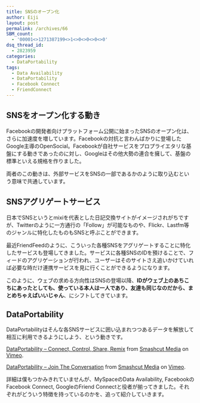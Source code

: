 ```yaml
---
title: SNSのオープン化
author: Eiji
layout: post
permalink: /archives/66
SBM_count:
  - '00001<>1271387199<>1<>0<>0<>0<>0'
dsq_thread_id:
  - 2823959
categories:
  - DataPortability
tags:
  - Data Availability
  - DataPortability
  - Facebook Connect
  - FriendConnect
---
```

<div class="wp_plus_one_button" style="margin: 0 8px 8px 0; float:left; ">
  <g:plusone href="http://devlog.agektmr.com/archives/66" callback="wp_plus_one_handler"></g:plusone>
</div>

## SNSをオープン化する動き

Facebookの開発者向けプラットフォーム公開に始まったSNSのオープン化は、さらに加速度を増しています。Facebookの対抗と言わんばかりに登場したGoogle主導のOpenSocial。Facebookが自社サービスをプロプライエタリな基盤にする動きであったのに対し、Googleはその他大勢の連合を擁して、基盤の標準といえる規格を作りました。

両者のこの動きは、外部サービスをSNSの一部であるかのように取り込むという意味で共通しています。

## SNSアグリゲートサービス

日本でSNSというとmixiを代表とした日記交換サイトがイメージされがちですが、Twitterのように一方通行の「Follow」が可能なものや、Flickr、Lastfm等のジャンルに特化したものもSNSと呼ぶことができます。

最近FriendFeedのように、こういった各種SNSをアグリゲートすることに特化したサービスも登場してきました。サービスに各種SNSのIDを預けることで、フィードのアグリゲーションが行われ、ユーザーはそのサイトさえ追いかけていれば必要な時だけ連携サービスを見に行くことができるようになります。

このように、ウェブの求める方向性はSNSの登場以降、**IDがウェブ上のあちこちにあったとしても、使っている本人は一人であり、友達も同じなのだから、まとめちゃえばいいじゃん**、にシフトしてきています。

## DataPortability

DataPortabilityはそんな各SNSサービスに囲い込まれつつあるデータを解放して相互に利用できるようにしよう、という動きです。

  
[DataPortability &#8211; Connect, Control, Share, Remix][1] from [Smashcut Media][2] on [Vimeo][3].  
  
[DataPortability &#8211; Join The Conversation][4] from [Smashcut Media][5] on [Vimeo][6].

詳細は僕もつかみきれていませんが、MySpaceのData Availability, FacebookのFacebook Connect, GoogleのFriend Connectと役者が揃ってきました。それぞれがどういう特徴を持っているのかを、追って紹介していきます。

 [1]: http://www.vimeo.com/610179?pg=embed&sec=610179
 [2]: http://www.vimeo.com/smashcutmedia?pg=embed&sec=610179
 [3]: http://vimeo.com?pg=embed&sec=610179
 [4]: http://www.vimeo.com/990474?pg=embed&sec=990474
 [5]: http://www.vimeo.com/smashcutmedia?pg=embed&sec=990474
 [6]: http://vimeo.com?pg=embed&sec=990474